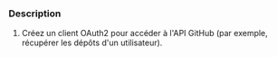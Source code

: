 ### Description

1. Créez un client OAuth2 pour accéder à l'API GitHub (par exemple, récupérer les dépôts d'un utilisateur).
